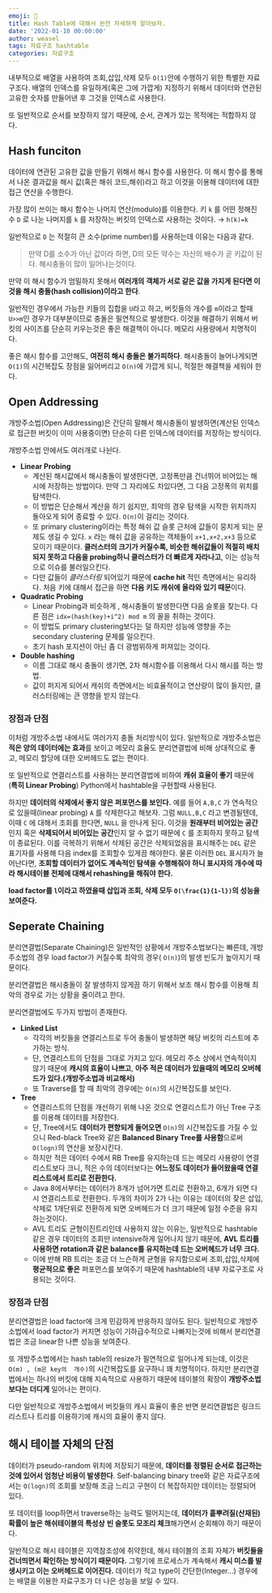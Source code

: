 ```yaml
---
emoji: 📓
title: Hash Table에 대해서 완전 자세하게 알아보자.
date: '2022-01-10 00:00:00'
author: weasel
tags: 자료구조 hashtable
categories: 자료구조
---
```

내부적으로 배열을 사용하여 조회,삽입,삭제 모두 `O(1)`안에 수행하기 위한 특별한 자료구조다. 배열의 인덱스를 유일하게(혹은 그에 가깝게) 지정하기 위해서 데이터와 연관된 고유한 숫자를 만들어낸 후 그것을 인덱스로 사용한다.

또 일반적으로 순서를 보장하지 않기 때문에, 순서, 관계가 있는 목적에는 적합하지 않다.

## Hash funciton

데이터에 연관된 고유한 값을 만들기 위해서 해시 함수를 사용한다. 이 해시 함수를 통해서 나온 결과값을 해시 값(혹은 해쉬 코드,해쉬)라고 하고 이것을 이용해 데이터에 대한 접근 연산을 수행한다.

가장 많이 쓰이는 해시 함수는 나머지 연산(modulo)를 이용한다. 키 `k` 를 어떤 정해진 수 `D` 로 나눈 나머지를 `k` 를 저장하는 버킷의 인덱스로 사용하는 것이다. 
→ `h(k)=k`

일반적으로 `D` 는 적절히 큰 소수(prime number)를 사용하는데 이유는 다음과 같다. 
>만약 D를 소수가 아닌 값이라 하면, D의 모든 약수는 자신의 배수가 곧 키값이 된다. 해시충돌이 많이  일어나는것이다.

만약 이 해시 함수가 엄밀하지 못해서 **여러개의 객체가 서로 같은 값을 가지게 된다면 이것을 해시 충돌(hash collision)이라고 한다**. 

일반적인 경우에서 가능한 키들의 집합을 `U`라고 하고, 버킷들의 개수를 `m`이라고 할때 `U>>m`인 경우가 대부분이므로 충돌은 필연적으로 발생한다. 이것을 해결하기 위해서 버킷의 사이즈를 단순히 키우는것은 좋은 해결책이 아니다. 메모리 사용량에서 치명적이다.

좋은 해시 함수를 고안해도, **여전히 해시 충돌은 불가피하다**. 해시충돌이 늘어나게되면 `O(1)`의 시간복잡도 장점을 잃어버리고 `O(n)`에 가깝게 되니, 적절한 해결책을 세워야 한다.

## Open Addressing

개방주소법(Open Addressing)은 간단히 말해서 해시충돌이 발생하면(계산된 인덱스로 접근한 버킷이 이미 사용중이면) 단순히 다른 인덱스에 데이터를 저장하는 방식이다.

개방주소법 안에서도 여러개로 나뉜다.

- **Linear Probing**
    - 계산된 해시값에서 해시충돌이 발생한다면, 고정폭만큼 건너뛰어 비어있는 해시에 저장하는 방법이다. 만약 그 자리에도 차있다면, 그 다음 고정폭의 위치를 탐색한다.
    - 이 방법은 단순해서 계산을 하기 쉽지만, 최악의 경우 탐색을 시작한 위치까지 돌아오게 되어 종료할 수 있다.  `O(n)`이 걸리는 것이다.
    - 또 primary clustering이라는 특정 해쉬 값 슬롯 근처에 값들이 뭉치게 되는 문제도 생길 수 있다. `x` 라는 해쉬 값을 공유하는 객체들이 `x+1,x+2,x+3` 등으로 모이기 때문이다. 
    **클러스터의 크기가 커질수록, 비슷한 해쉬값들이 적절히 배치되지 못하고 다음을 probing하니 클러스터가 더 빠르게 자라나고**, 이는 성능적으로 이슈를 불러일으킨다.
    - 다만 값들이 *클러스터링* 되어있기 때문에 **cache hit** 적인 측면에서는 유리하다. 처음 키에 대해서 접근을 하면 **다음 키도 캐쉬에 올라와 있기 때문**이다.
- **Quadratic Probing**
    - Linear Probing과 비슷하게 , 해시충돌이 발생한다면 다음 슬롯을 찾는다. 다른 점은 `idx=(hash(key)+i^2) mod m` 의 꼴을 취하는 것이다.
    - 이 방법도 primary clustering보다는 덜 하지만 성능에 영향을 주는 secondary clustering 문제를 일으킨다.
    - 초기 hash 포지션이 아닌 좀 더 광범위하게 퍼져있는 것이다.
- **Double hashing**
    - 이름 그대로 해시 충돌이 생기면, 2차 해시함수를 이용해서 다시 해시를 하는 방법.
    - 값이 퍼지게 되어서 캐쉬의 측면에서는 비효율적이고 연산량이 많이 들지만, 클러스터링에는 큰 영향을 받지 않는다.

### 장점과 단점

이처럼 개방주소법 내에서도 여러가지 충돌 처리방식이 있다. 일반적으로 개방주소법은 **적은 양의 데이터에는 효과**를 보이고 메모리 효율도 분리연결법에 비해 상대적으로 좋고, 메모리 할당에 대한 오버헤드도 없는 편이다.

또 일반적으로 연결리스트를 사용하는 분리연결법에 비하여 **캐쉬 효율이 좋기** 때문에 (**특히 Linear Probing**) Python에서 hashtable을 구현할때 사용된다.

하지만 **데이터의 삭제에서 좋지 않은 퍼포먼스를 보인다.** 
예를 들어 `A,B,C` 가 연속적으로 있을때(linear probing) `A` 를 삭제한다고 해보자. 그럼 `NULL,B,C` 라고 변경될텐데, 이때 `C` 에 대해서 조회를 한다면, `NULL` 을 만나게 된다. 이것을 **원래부터 비어있는 공간**인지 혹은 **삭제되어서 비어있는 공간**인지 알 수 없기 때문에 `C` 를 조회하지 못하고 탐색이 종료된다.
이를 극복하기 위해서 삭제된 공간은 삭제되었음을 표시해주는 `DEL` 같은 표기자를 사용해 다음 index를 조회할수 있게끔 해야한다. 
물론 이러한 `DEL` 표시자가 늘어난다면, **조회할 데이터가 없어도 계속적인 탐색을 수행해줘야 하니 표시자의 개수에 따라 해시테이블 전체에 대해서 rehashing을 해줘야 한다.**

**load factor를 `l`이라고 하였을때 삽입과 조회, 삭제 모두 `O(\frac{1}{1-l})`의 성능을 보여준다.**

## Seperate Chaining

분리연결법(Separate Chaining)은 일반적인 상황에서 개방주소법보다는 빠른데, 개방주소법의 경우 load factor가 커질수록 최악의 경우( `O(n)`)의 발생 빈도가 높아지기 때문이다.

분리연결법은 해시충돌이 잘 발생하지 않게끔 하기 위해서 보조 해시 함수를 이용해 최악의 경우로 가는 상황을 줄이려고 한다.

분리연결법에도 두가지 방법이 존재한다.

- **Linked List**
    - 각각의 버킷들을 연결리스트로 두어 충돌이 발생하면 해당 버킷의 리스트에 추가하는 방식.
    - 단, 연결리스트의 단점을 그대로 가지고 있다. 메모리 주소 상에서 연속적이지 않기 때문에 **캐시의 효율이 나쁘고**, **아주 적은 데이터가 있을때의 메모리 오버헤드가 있다.(개방주소법과 비교해서)**
    - 또 Traverse를 할 때 최악의 경우에는  `O(n)`의 시간복잡도를 보인다.
- **Tree**
    - 연결리스트의 단점을 개선하기 위해 나온 것으로 연결리스트가 아닌 Tree 구조를 이용해 데이터를 저장한다.
    - 단, Tree에서도 **데이터가 편향되게 들어오면**  `O(n)`의 시간복잡도를 가질 수 있으니 Red-black Tree와 같은 **Balanced Binary Tree를 사용함**으로써 `O(logn)`의 연산을 보장시킨다.
    - 하지만 적은 데이터 수에서 RB Tree를 유지하는데 드는 메모리 사용량이 연결리스트보다 크니, 적은 수의 데이터보다는 **어느정도 데이터가 들어왔을때  연결리스트에서 트리로 전환한다.**
    - Java 8에서부터는 데이터가 8개가 넘어가면 트리로 전환하고, 6개가 되면 다시 연결리스트로 전환한다. 두개의 차이가 2가 나는 이유는 데이터의 잦은 삽입,삭제로 1개단위로 전환하게 되면 오버헤드가 더 크기 때문에 일정 수준을 유지하는것이다.
    - AVL 트리도 균형이진트리인데 사용하지 않는 이유는, 일반적으로 hashtable 같은 경우 데이터의 조회만 intensive하게 일어나지 않기 때문에, **AVL 트리를 사용하면 rotation과 같은 balance를 유지하는데 드는 오버헤드가 너무 크다.**
    - 이에 반해 RB 트리는 조금 더 느슨하게 균형을 유지함으로써 조회,삽입,삭제에 **평균적으로 좋은** 퍼포먼스를 보여주기 때문에 hashtable의 내부 자료구조로 사용되는 것이다.

### 장점과 단점

분리연결법은 load factor에 크게 민감하게 반응하지 않아도 된다. 일반적으로 개방주소법에서 load factor가 커지면 성능이 기하급수적으로 나빠지는것에 비해서 
분리연결법은 조금 linear한 나쁜 성능을 보여준다. 

또 개방주소법에서는 hash table의 resize가 필연적으로 일어나게 되는데, 이것은 `O(m) , (m은 key의  개수)`의 시간복잡도를 요구하니 꽤 치명적이다. 
하지만 분리연결법에서는 하나의 버킷에 대해 지속적으로 사용하기 때문에 테이블의 확장이 **개방주소법보다는 더디게** 일어나는 편이다.

다만 일반적으로 개방주소법에서 버킷들의 캐시 효율이 좋은 반면 분리연결법은 링크드리스트나 트리를 이용하기에 캐시의 효율이 좋지 않다.

## 해시 테이블 자체의 단점

데이터가 pseudo-random 위치에 저장되기 때문에, **데이터를 정렬된 순서로 접근하는 것에 있어서 엄청난 비용이 발생한다**. Self-balancing binary tree와 같은 자료구조에서는 `O(logn)`의 조회를 보장해 조금 느리고 구현이 더 복잡하지만 데이터는 정렬되어 있다.

또 데이터를 loop하면서 traverse하는 능력도 떨어지는데, **데이터가 흩뿌려질(산재된) 확률이 높은 해쉬테이블의 특성상** **빈 슬롯도 모조리 체크**해가면서 순회해야 하기 때문이다.

일반적으로 해시 테이블은 지역참조성에 취약한데, 해시 테이블의 조회 자체가 **버킷들을 건너띄면서 확인하는 방식이기 때문이다.** 그렇기에 프로세스가 계속해서 **캐시 미스를 발생시키고 이는 오버헤드로 이어진다.** 데이터가 적고 type이 간단한(Integer...) 경우에는 배열을 이용한 자료구조가 더 나은 성능을 보일 수 있다.

```toc

```

